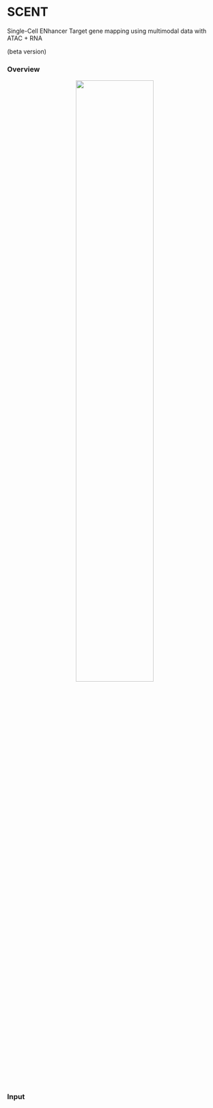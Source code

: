 # SCENT
Single-Cell ENhancer Target gene mapping using multimodal data with ATAC + RNA

(beta version)



### Overview



<div align="center">
<img src="https://github.com/immunogenomics/SCENT/blob/e0f14cd59a7a148d94383e2a825f3546e2045d41/fig/cover_image.png" width=60%>
</div>





### Input

